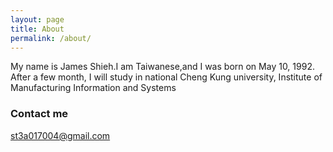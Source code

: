 ```yaml
---
layout: page
title: About
permalink: /about/
---
```


My name is James Shieh.I am Taiwanese,and I was born on May 10, 1992.
After a few month, I will study in national Cheng Kung university, Institute of Manufacturing Information and Systems


### Contact me

[st3a017004@gmail.com](mailto:st3a017004@gmail.com)
